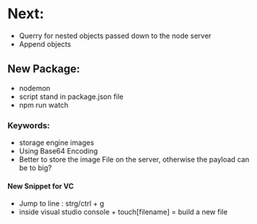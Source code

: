 # Next:
- Querry for nested objects passed down to the node server
- Append objects 

## New Package:
- nodemon
- script stand in package.json file 
- npm run watch

### Keywords:
- storage engine images
- Using Base64 Encoding 
- Better to store the image File on the server, otherwise the payload can be to big?


#### New Snippet for VC 
- Jump to line : strg/ctrl + g
- inside visual studio console + touch[filename] = build a new file 


